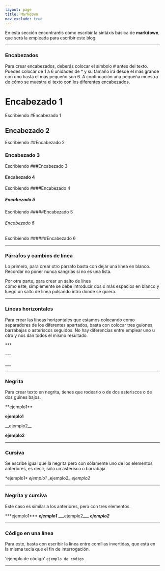 ```yaml
---
layout: page
title: Markdown
nav_exclude: true 
---
```




En esta sección encontraréis cómo escribir la sintáxis básica de __markdown__, que será la empleada para escribir este blog

---

### Encabezados

Para crear encabezados, deberás colocar el símbolo \# antes del texto. Puedes colocar de 1 a 6 unidades de \* y su tamaño irá desde el más grande con uno hasta el más pequeño son 6. A continuación una pequeña muestra de cómo se muestra el texto con los diferentes encabezados.
# Encabezado 1
Escribiendo \#Encabezado 1
## Encabezado 2
Escribiendo \#\#Encabezado 2
### Encabezado 3
Escribiendo \#\#\#Encabezado 3
#### Encabezado 4
Escribiendo \#\#\#\#Encabezado 4
##### Encabezado 5
Escribiendo \#\#\#\#\#Encabezado 5
###### Encabezado 6
Escribiendo \#\#\#\#\#\#Encabezado 6

---

### Párrafos y cambios de línea

Lo primero, para crear otro párrafo basta con dejar una línea en blanco. Recordar no poner nunca sangrías si no es una lista.

Por otra parte, para crear un salto de línea  
como este, símplemente se debe introducir dos o más espacios en blanco y luego un salto de línea pulsando intro donde se quiera.

---

### Líneas horizontales

Para crear las líneas horizontales que estamos colocando como separadores de los diferentes apartados, basta con colocar tres guiones, barrabajas o asteriscos seguidos. No hay diferencias entre emplear uno u otro y nos dan todos el mismo resultado.

\*\*\*

\-\-\-

\_\_\_

---

### Negrita

Para crear texto en negrita, tienes que rodearlo o de dos asteriscos o de dos guines bajos.

\*\*ejemplo1\*\*

**ejemplo1**

\_\_ejemplo2\_\_

__ejemplo2__

---

### Cursiva

Se escribe igual que la negrita pero con sólamente uno de los elementos anteriores, es decir, sólo un asterisco o barrabaja.

\*ejemplo1\*
*ejemplo1*
\_ejemplo2\_
_ejemplo2_

---

### Negrita y cursiva

Este caso es similar a los anteriores, pero con tres elementos.

\*\*\*ejemplo1\*\*\*
***ejemplo1***
\_\_\_ejemplo2\_\_\_
___ejemplo2___

---

### Código en una línea

Para esto, basta con escribir la línea entre comillas invertidas, que está en la misma tecla que el fin de interrogación.

\'ejemplo de código\'
`ejemplo de código`

---